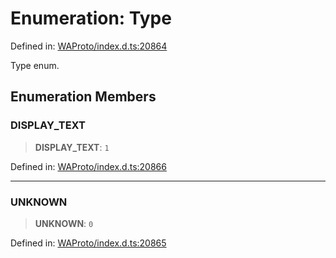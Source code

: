 # Enumeration: Type

Defined in: [WAProto/index.d.ts:20864](https://github.com/Fokusdotid/bail/blob/cf6cc85134e12081bc635cea02cc0eee74033a81/WAProto/index.d.ts#L20864)

Type enum.

## Enumeration Members

### DISPLAY\_TEXT

> **DISPLAY\_TEXT**: `1`

Defined in: [WAProto/index.d.ts:20866](https://github.com/Fokusdotid/bail/blob/cf6cc85134e12081bc635cea02cc0eee74033a81/WAProto/index.d.ts#L20866)

***

### UNKNOWN

> **UNKNOWN**: `0`

Defined in: [WAProto/index.d.ts:20865](https://github.com/Fokusdotid/bail/blob/cf6cc85134e12081bc635cea02cc0eee74033a81/WAProto/index.d.ts#L20865)
